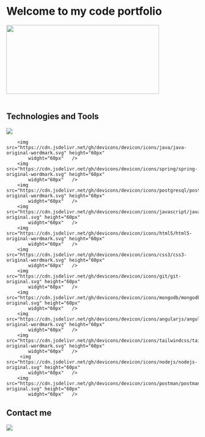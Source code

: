<h1>Welcome to my code portfolio</h1>

<div>
        <a href="https://github.com/murecode"></a>
        <img height="180px" width="400px"
            src="https://github-readme-stats.vercel.app/api/top-langs/?username=murecode&amp;layout=compact&amp;langs_count=7&amp;theme=dark"/>
</div>

</br>

<h2>Technologies and Tools</h2>
<div>

<p align="left">
  <a href="https://skillicons.dev">
    <img src="https://skillicons.dev/icons?i=git,kubernetes,docker,c,vim" />
  </a>
</p>
        
        <img src="https://cdn.jsdelivr.net/gh/devicons/devicon/icons/java/java-original-wordmark.svg" height="60px"
            widght="60px"   />
        <img src="https://cdn.jsdelivr.net/gh/devicons/devicon/icons/spring/spring-original-wordmark.svg" height="60px"
            widght="60px"   />
        <img src="https://cdn.jsdelivr.net/gh/devicons/devicon/icons/postgresql/postgresql-original-wordmark.svg" height="60px"
            widght="60px"   />
        <img src="https://cdn.jsdelivr.net/gh/devicons/devicon/icons/javascript/javascript-original.svg" height="60px"
            widght="60px"   /> 
        <img src="https://cdn.jsdelivr.net/gh/devicons/devicon/icons/html5/html5-original-wordmark.svg" height="60px"
            widght="60px"   />
        <img src="https://cdn.jsdelivr.net/gh/devicons/devicon/icons/css3/css3-original-wordmark.svg" height="60px"
            widght="60px"   />
        <img src="https://cdn.jsdelivr.net/gh/devicons/devicon/icons/git/git-original.svg" height="60px"
            widght="60px"   />
        <img src="https://cdn.jsdelivr.net/gh/devicons/devicon/icons/mongodb/mongodb-original.svg" height="60px"
            widght="60px"   />
        <img src="https://cdn.jsdelivr.net/gh/devicons/devicon/icons/angularjs/angularjs-original-wordmark.svg" height="60px"
            widght="60px"   />
        <img src="https://cdn.jsdelivr.net/gh/devicons/devicon/icons/tailwindcss/tailwindcss-original-wordmark.svg" height="60px"
            widght="60px"   />
         <img src="https://cdn.jsdelivr.net/gh/devicons/devicon/icons/nodejs/nodejs-original.svg" height="60px"
            widght="60px"   />  
        <img src="https://cdn.jsdelivr.net/gh/devicons/devicon/icons/postman/postman-original.svg" height="60px"
            widght="60px"   />
</div>

<div>
        <h2>Contact me</h2>
        <a href="https://www.linkedin.com/in/adalberto-murillo-r-459954228" target="_blank"><img
                src="https://img.shields.io/badge/-LinkedIn-%230077B5?style=for-the-badge&logo=linkedin&logoColor=white"
                target="_blank">
        </a>
</div>

